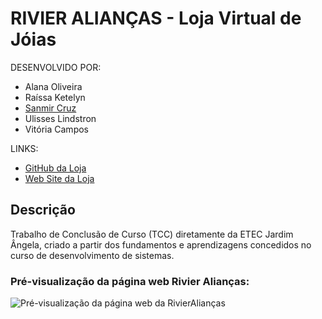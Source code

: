 # RIVIER ALIANÇAS - Loja Virtual de Jóias

DESENVOLVIDO POR:

- Alana Oliveira
- Raíssa Ketelyn
- [Sanmir Cruz](https://github.com/Sancruz-dev)
- Ulisses Lindstron
- Vitória Campos

LINKS:
- [GitHub da Loja](https://github.com/Rivier-Team/RivierAliancasOficial)
- [Web Site da Loja](https://rivieraliancas.com.br/)

## Descrição

Trabalho de Conclusão de Curso (TCC) diretamente da ETEC Jardim Ângela, criado a partir dos fundamentos e aprendizagens concedidos no curso de desenvolvimento de sistemas.

### Pré-visualização da página web Rivier Alianças:
![Pré-visualização da página web da RivierAlianças](https://rivieraliancas.com.br/image/catalog/tela-desktop-cortado-redimensionado.png)






